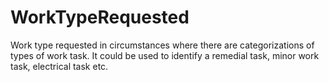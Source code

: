 WorkTypeRequested
=================

Work type requested in circumstances where there are categorizations of types of work task. It could be used to identify a remedial task, minor work task, electrical task etc.
